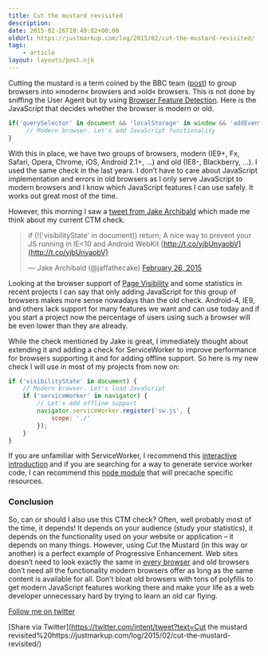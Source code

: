 ```yaml
---
title: Cut the mustard revisited
description: 
date: 2015-02-26T10:49:02+00:00
oldUrl: https://justmarkup.com/log/2015/02/cut-the-mustard-revisited/
tags:
    - article
layout: layouts/post.njk
---
```


Cutting the mustard is a term coined by the BBC team ([post](http://responsivenews.co.uk/post/18948466399/cutting-the-mustard)) to group browsers into »modern« browsers and »old« browsers. This is not done by sniffing the User Agent but by using [Browser Feature Detection](https://developer.mozilla.org/en-US/docs/Browser_Feature_Detection). Here is the JavaScript that decides whether the browser is modern or old.

``` js
if('querySelector' in document && 'localStorage' in window && 'addEventListener' in window) {
     // Modern browser. Let's add JavaScript functionality
}
```

With this in place, we have two groups of browsers, modern (IE9+, Fx, Safari, Opera, Chrome, iOS, Android 2.1+, …) and old (IE8-, Blackberry, …). I used the same check in the last years. I don’t have to care about JavaScript implementation and errors in old browsers as I only serve JavaScript to modern browsers and I know which JavaScript features I can use safely. It works out great most of the time.

However, this morning I saw a [tweet from Jake Archibald](https://twitter.com/jaffathecake/status/570872103227953153) which made me think about my current CTM check.

> if (!('visibilityState' in document)) return; A nice way to prevent your JS running in IE<10 and Android WebKit [http://t.co/yjbUnyaobV](http://t.co/yjbUnyaobV)
> 
> — Jake Archibald (@jaffathecake) [February 26, 2015](https://twitter.com/jaffathecake/status/570872103227953153)

Looking at the browser support of [Page Visibility](http://caniuse.com/#feat=pagevisibility) and some statistics in recent projects I can say that only adding JavaScript for this group of browsers makes more sense nowadays than the old check. Android-4, IE9, and others lack support for many features we want and can use today and if you start a project now the percentage of users using such a browser will be even lower than they are already.

While the check mentioned by Jake is great, I immediately thought about extending it and adding a check for ServiceWorker to improve performance for browsers supporting it and for adding offline support. So here is my new check I will use in most of my projects from now on:

``` js
if ('visibilityState' in document) { 
    // Modern browser. Let's load JavaScript
    if ('serviceWorker' in navigator) {
        // Let's add offline support
        navigator.serviceWorker.register('sw.js', {
            scope: './'
        });
    }
}
```

If you are unfamiliar with ServiceWorker, I recommend this [interactive introduction](https://github.com/jakearchibald/simple-serviceworker-tutorial) and if you are searching for a way to generate service worker code, I can recommend this [node module](https://github.com/jeffposnick/sw-precache) that will precache specific resources.

### Conclusion

So, can or should I also use this CTM check? Often, well probably most of the time, it depends! It depends on your audience (study your statistics), it depends on the functionality used on your website or application – it depends on many things. However, using Cut the Mustard (in this way or another) is a perfect example of Progressive Enhancement. Web sites doesn’t need to look exactly the same in [every browser](http://dowebsitesneedtolookexactlythesameineverybrowser.com/) and old browsers don’t need all the functionality modern browsers offer as long as the same content is available for all. Don’t bloat old browsers with tons of polyfills to get modern JavaScript features working there and make your life as a web developer unnecessary hard by trying to learn an old car flying.

[Follow me on twitter](https://twitter.com/justmarkup)

[Share via Twitter](https://twitter.com/intent/tweet?text=Cut the mustard revisited%20https://justmarkup.com/log/2015/02/cut-the-mustard-revisited/)